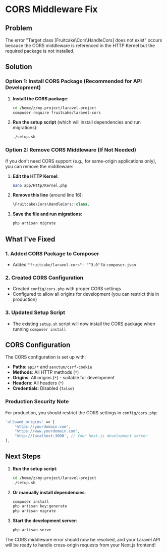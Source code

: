 # CORS Middleware Fix

## Problem
The error "Target class [Fruitcake\Cors\HandleCors] does not exist" occurs because the CORS middleware is referenced in the HTTP Kernel but the required package is not installed.

## Solution

### Option 1: Install CORS Package (Recommended for API Development)

1. **Install the CORS package**:
   ```bash
   cd /home/z/my-project/laravel-project
   composer require fruitcake/laravel-cors
   ```

2. **Run the setup script** (which will install dependencies and run migrations):
   ```bash
   ./setup.sh
   ```

### Option 2: Remove CORS Middleware (If Not Needed)

If you don't need CORS support (e.g., for same-origin applications only), you can remove the middleware:

1. **Edit the HTTP Kernel**:
   ```bash
   nano app/Http/Kernel.php
   ```

2. **Remove this line** (around line 16):
   ```php
   \Fruitcake\Cors\HandleCors::class,
   ```

3. **Save the file and run migrations**:
   ```bash
   php artisan migrate
   ```

## What I've Fixed

### 1. **Added CORS Package to Composer**
- Added `"fruitcake/laravel-cors": "^3.0"` to `composer.json`

### 2. **Created CORS Configuration**
- Created `config/cors.php` with proper CORS settings
- Configured to allow all origins for development (you can restrict this in production)

### 3. **Updated Setup Script**
- The existing `setup.sh` script will now install the CORS package when running `composer install`

## CORS Configuration

The CORS configuration is set up with:
- **Paths**: `api/*` and `sanctum/csrf-cookie`
- **Methods**: All HTTP methods (`*`)
- **Origins**: All origins (`*`) - suitable for development
- **Headers**: All headers (`*`)
- **Credentials**: Disabled (`false`)

### Production Security Note

For production, you should restrict the CORS settings in `config/cors.php`:

```php
'allowed_origins' => [
    'https://yourdomain.com',
    'https://www.yourdomain.com',
    'http://localhost:3000', // Your Next.js development server
],
```

## Next Steps

1. **Run the setup script**:
   ```bash
   cd /home/z/my-project/laravel-project
   ./setup.sh
   ```

2. **Or manually install dependencies**:
   ```bash
   composer install
   php artisan key:generate
   php artisan migrate
   ```

3. **Start the development server**:
   ```bash
   php artisan serve
   ```

The CORS middleware error should now be resolved, and your Laravel API will be ready to handle cross-origin requests from your Next.js frontend!